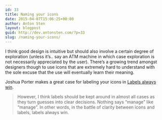 ```yaml
---
id: 33
title: Naming your icons
date: 2015-04-07T15:06:25+00:00
author: Anton Sten
layout: blogpost
guid: http://dev.antonsten.com/?p=33
slug: /naming-your-icons/
---
```

I think good design is intuitive but should also involve a certain degree of exploration (unless it&#8217;s.. say an ATM machine in which case exploration is not necessarily appreciated by the user). There&#8217;s a growing trend amongst designers though to use icons that are extremely hard to understand with the sole excuse that the use will eventually learn their meaning.

Joshua Porter makes a great case for labeling your icons in <a href="http://bokardo.com/archives/labels-always-win/" target="_blank">Labels always win</a>.

> However, I think labels should be kept around in almost all cases as they turn guesses into clear decisions. Nothing says “manage” like “manage”. In other words, in the battle of clarity between icons and labels, labels always win.

&nbsp;

